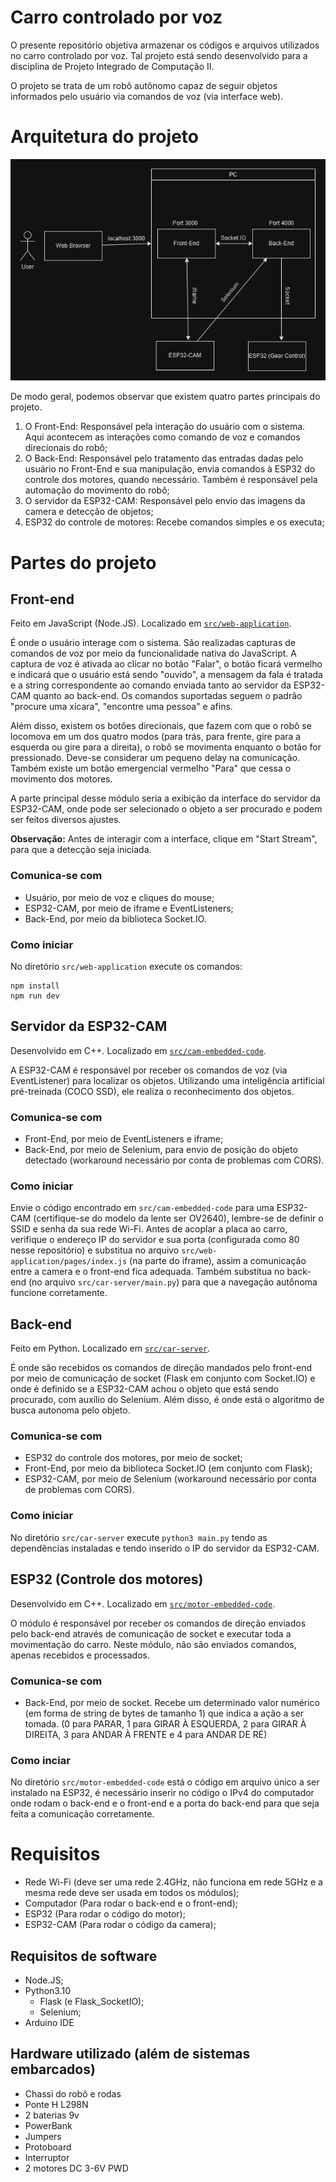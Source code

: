 # Carro controlado por voz

O presente repositório objetiva armazenar os códigos e arquivos utilizados no carro controlado por voz. Tal projeto está sendo desenvolvido para a disciplina de Projeto Integrado de Computação II.

O projeto se trata de um robô autônomo capaz de seguir objetos informados pelo usuário via comandos de voz (via interface web).

# Arquitetura do projeto
![Diagrama da arquitetura do projeto](doc/diagram.png "Diagrama do projeto")

De modo geral, podemos observar que existem quatro partes principais do projeto.

1. O Front-End: Responsável pela interação do usuário com o sistema. Aqui acontecem as interações como comando de voz e comandos direcionais do robô;
2. O Back-End: Responsável pelo tratamento das entradas dadas pelo usuário no Front-End e sua manipulação, envia comandos à ESP32 do controle dos motores, quando necessário. Também é responsável pela automação do movimento do robô;
3. O servidor da ESP32-CAM: Responsável pelo envio das imagens da camera e detecção de objetos;
4. ESP32 do controle de motores: Recebe comandos simples e os executa;

# Partes do projeto

## Front-end

Feito em JavaScript (Node.JS). Localizado em [`src/web-application`](src/web-application).

É onde o usuário interage com o sistema. São realizadas capturas de comandos de voz por meio da funcionalidade nativa do JavaScript. A captura de voz é ativada ao clicar no botão "Falar", o botão ficará vermelho e indicará que o usuário está sendo "ouvido", a mensagem da fala é tratada e a string correspondente ao comando enviada tanto ao servidor da ESP32-CAM quanto ao back-end. Os comandos suportadas seguem o padrão "procure uma xícara", "encontre uma pessoa" e afins.

Além disso, existem os botões direcionais, que fazem com que o robô se locomova em um dos quatro modos (para trás, para frente, gire para a esquerda ou gire para a direita), o robô se movimenta enquanto o botão for pressionado. Deve-se considerar um pequeno delay na comunicação. Também existe um botão emergencial vermelho "Para" que cessa o movimento dos motores.

A parte principal desse módulo seria a exibição da interface do servidor da ESP32-CAM, onde pode ser selecionado o objeto a ser procurado e podem ser feitos diversos ajustes.

**Observação:** Antes de interagir com a interface, clique em "Start Stream", para que a detecção seja iniciada.

### Comunica-se com
* Usuário, por meio de voz e cliques do mouse;
* ESP32-CAM, por meio de iframe e EventListeners;
* Back-End, por meio da biblioteca Socket.IO.

### Como iniciar
No diretório `src/web-application` execute os comandos:

```
npm install
npm run dev
```

## Servidor da ESP32-CAM

Desenvolvido em C++. Localizado em [`src/cam-embedded-code`](src/cam-embedded-code).

A ESP32-CAM é responsável por receber os comandos de voz (via EventListener) para localizar os objetos. Utilizando uma inteligência artificial pré-treinada (COCO SSD), ele realiza o reconhecimento dos objetos.

### Comunica-se com
* Front-End, por meio de EventListeners e iframe;
* Back-End, por meio de Selenium, para envio de posição do objeto detectado (workaround necessário por conta de problemas com CORS).

### Como iniciar
Envie o código encontrado em `src/cam-embedded-code` para uma ESP32-CAM (certifique-se do modelo da lente ser OV2640), lembre-se de definir o SSID e senha da sua rede Wi-Fi. Antes de acoplar a placa ao carro, verifique o endereço IP do servidor e sua porta (configurada como 80 nesse repositório) e substitua no arquivo `src/web-application/pages/index.js` (na parte do iframe), assim a comunicação entre a camera e o front-end fica adequada. Também substitua no back-end (no arquivo `src/car-server/main.py`) para que a navegação autônoma funcione corretamente.

## Back-end

Feito em Python. Localizado em [`src/car-server`](src/car-server).

É onde são recebidos os comandos de direção mandados pelo front-end por meio de comunicação de socket (Flask em conjunto com Socket.IO) e onde é definido se a ESP32-CAM achou o objeto que está sendo procurado, com auxílio do Selenium. Além disso, é onde está o algoritmo de busca autonoma pelo objeto.

### Comunica-se com
* ESP32 do controle dos motores, por meio de socket;
* Front-End, por meio da biblioteca Socket.IO (em conjunto com Flask);
* ESP32-CAM, por meio de Selenium (workaround necessário por conta de problemas com CORS).

### Como iniciar

No diretório `src/car-server` execute `python3 main.py` tendo as dependências instaladas e tendo inserido o IP do servidor da ESP32-CAM.

## ESP32 (Controle dos motores)

Desenvolvido em C++. Localizado em [`src/motor-embedded-code`](src/motor-embedded-code).

O módulo é responsável por receber os comandos de direção enviados pelo back-end através de comunicação de socket e executar toda a movimentação do carro. Neste módulo, não são enviados comandos, apenas recebidos e processados.

### Comunica-se com
* Back-End, por meio de socket. Recebe um determinado valor numérico (em forma de string de bytes de tamanho 1) que indica a ação a ser tomada. (0 para PARAR, 1 para GIRAR À ESQUERDA, 2 para GIRAR À DIREITA, 3 para ANDAR À FRENTE e 4 para ANDAR DE RÉ)

### Como inciar

No diretório `src/motor-embedded-code` está o código em arquivo único a ser instalado na ESP32, é necessário inserir no código o IPv4 do computador onde rodam o back-end e o front-end e a porta do back-end para que seja feita a comunicação corretamente.

# Requisitos

* Rede Wi-Fi (deve ser uma rede 2.4GHz, não funciona em rede 5GHz e a mesma rede deve ser usada em todos os módulos);
* Computador (Para rodar o back-end e o front-end);
* ESP32 (Para rodar o código do motor);
* ESP32-CAM (Para rodar o código da camera);

## Requisitos de software

* Node.JS;
* Python3.10
    * Flask (e Flask_SocketIO);
    * Selenium;
* Arduino IDE

## Hardware utilizado (além de sistemas embarcados)
* Chassi do robô e rodas
* Ponte H L298N
* 2 baterias 9v
* PowerBank
* Jumpers
* Protoboard
* Interruptor
* 2 motores DC 3-6V PWD


